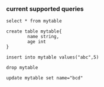 ### current supported queries
```
select * from mytable

create table mytable{
        name string,
        age int 
}

insert into mytable values("abc",5)

drop mytable

update mytable set name="bcd"

```